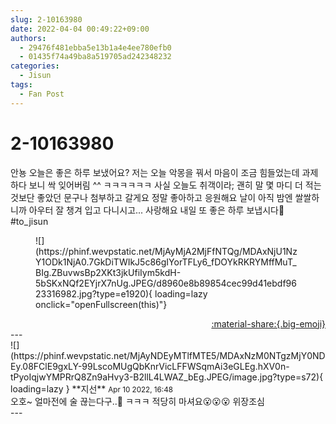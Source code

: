 ```yaml
---
slug: 2-10163980
date: 2022-04-04 00:49:22+09:00
authors:
  - 29476f481ebba5e13b1a4e4ee780efb0
  - 01435f74a49ba8a519705ad242348232
categories:
  - Jisun
tags:
  - Fan Post
---
```


# 2-10163980

<div class="post-container" markdown="1">
<div class="content-container md-sidebar__scrollwrap" markdown="1">

안뇽 오늘은 좋은 하루 보냈어요? 저는 오늘 악몽을 꿔서 마음이 조금 힘들었는데 과제하다 보니 싹 잊어버림 ^^ ㅋㅋㅋㅋㅋㅋ 사실 오늘도 취객이라; 괜히 말 몇 마디 더 적는 것보단 좋았던 문구나 첨부하고 갈게요 정말 좋아하고 응원해요 날이 아직 밤엔 쌀쌀하니까 아우터 잘 챙겨 입고 다니시고... 사랑해요 내일 또 좋은 하루 보냅시다💟<br>\#to_jisun
<figure markdown="1">
![](https://phinf.wevpstatic.net/MjAyMjA2MjFfNTQg/MDAxNjU1NzY1ODk1NjA0.7GkDiTWIkJ5c86gIYorTFLy6_fDOYkRKRYMffMuT_BIg.ZBuvwsBp2XKt3jkUfiIym5kdH-5bSKxNQf2EYjrX7nUg.JPEG/d8960e8b89854cec99d41ebdf9623316982.jpg?type=e1920){ loading=lazy onclick="openFullscreen(this)"}
</figure>


</div>
</div>

<div style="text-align: right;" markdown="1">
<a href="https://weverse.io/fromis9/fanpost/2-10163980" style="text-align: right;">:material-share:{.big-emoji}</a>
</div>
---

<div class="comments-container md-sidebar__scrollwrap" markdown="1">
<div class="comment" markdown="1">
<div class='id-container' markdown="1">
![](https://phinf.wevpstatic.net/MjAyNDEyMTlfMTE5/MDAxNzM0NTgzMjY0NDEy.08FClE9gxLY-99LscoMUgQbKnrVicLFFWSqmAi3eGLEg.hXV0n-tPyoIqjwYMPRrQ8Zn9aHvy3-B2llL4LWAZ_bEg.JPEG/image.jpg?type=s72){ loading=lazy }
**<span class="artist">지선</span>** <small>Apr 10 2022, 16:48</small><br>
</div>
<div class='comment-body' markdown="1">
오호~ 얼마전에 술 끊는다구..👀 ㅋㅋㅋ 적당히 마셔요😮😮😮 위장조심
</div>
</div>
</div>
---
